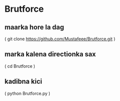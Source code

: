 # Brutforce

## maarka hore la dag

( git clone https://github.com/Mustafeee/Brutforce.git )

## marka kalena directionka sax


( cd Brutforce )


## kadibna kici


( python Brutforce.py )


